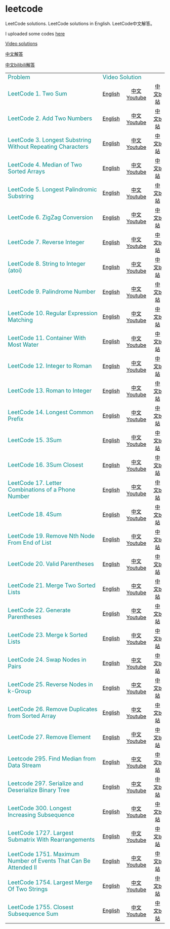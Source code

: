 # leetcode
LeetCode solutions.
LeetCode solutions in English.
LeetCode中文解答。

I uploaded some codes [here](https://zhenchaogan.gitbook.io/leetcode-solution/)

[Video solutions](https://www.youtube.com/watch?v=iZHDx-k2Mxw&list=PLSY2q1ZYmTARCSZvXIwO79Lb9LB5EBX-a&index=2)

[中文解答](https://www.youtube.com/watch?v=6S1eKneFu8I&list=PLSY2q1ZYmTATCxSnwd_NohDmmt8PTBzrq)

[中文bilibili解答](https://space.bilibili.com/1551381295/channel/detail?cid=167862)

<table class="table table-bordered table-striped table-condensed">
    <tr>
        <td colspan='40'><font size="4px" color="#0x888888">Problem</font></td>
        <td colspan='20'><font size="4px" color="#0x888888">Video Solution</font></td>
    </tr>
    <tr>
        <td colspan='40'><font size="4px" color="#0x888888">LeetCode 1. Two Sum</font></td>
        <td align="center"><a href="https://www.youtube.com/watch?v=WbSOR-Qewt0&feature=youtu.be"><font color="black">English</font></td>
        <td align="center"><a href="https://www.youtube.com/watch?v=GKM0IByXKkk&feature=youtu.be"><font color="black">中文Youtube</font></td>
        <td align="center"><a href="https://www.bilibili.com/video/BV1dy4y1n7AS/"><font color="black">中文b站</font></td>
    </tr>
    <tr>
        <td colspan='40'><font size="4px" color="#0x888888">LeetCode 2. Add Two Numbers</font></td>
        <td align="center"><a href="https://youtu.be/nrT4oGpOLfk"><font color="black">English</font></td>
        <td align="center"><a href="https://youtu.be/LVhNH1BdGGM"><font color="black">中文Youtube</font></td>
        <td align="center"><a href="https://www.bilibili.com/video/BV1h54y1W7iR/"><font color="black">中文b站</font></td>
    </tr>
    <tr>
        <td colspan='40'><font size="4px" color="#0x888888">LeetCode 3. Longest Substring Without Repeating Characters</font></td>
        <td align="center"><a href="https://youtu.be/51tTP5RJlQ0"><font color="black">English</font></td>
        <td align="center"><a href="https://youtu.be/BUXpASogwZw"><font color="black">中文Youtube</font></td>
        <td align="center"><a href="https://www.bilibili.com/video/BV17A411g7xk/"><font color="black">中文b站</font></td>
    </tr>
    <tr>
        <td colspan='40'><font size="4px" color="#0x888888">LeetCode 4. Median of Two Sorted Arrays</font></td>
        <td align="center"><a href="https://youtu.be/12mkeVQIiQc"><font color="black">English</font></td>
        <td align="center"><a href="https://youtu.be/iQ1oxyXPJCY"><font color="black">中文Youtube</font></td>
        <td align="center"><a href="https://www.bilibili.com/video/BV1HU4y1x7dt/"><font color="black">中文b站</font></td>
    </tr>
    <tr>
        <td colspan='40'><font size="4px" color="#0x888888">LeetCode 5. Longest Palindromic Substring</font></td>
        <td align="center"><a href="https://youtu.be/l0FR5x5dNvs"><font color="black">English</font></td>
        <td align="center"><a href="https://youtu.be/7jkLvTSyyy4"><font color="black">中文Youtube</font></td>
        <td align="center"><a href="https://www.bilibili.com/video/BV12541177cx/"><font color="black">中文b站</font></td>
    </tr>
    <tr>
        <td colspan='40'><font size="4px" color="#0x888888">LeetCode 6. ZigZag Conversion</font></td>
        <td align="center"><a href="https://youtu.be/1v4c3nj_8jc"><font color="black">English</font></td>
        <td align="center"><a href="https://youtu.be/eG9JVMAhKz8"><font color="black">中文Youtube</font></td>
        <td align="center"><a href="https://www.bilibili.com/video/BV1iv4y1Z7M9/"><font color="black">中文b站</font></td>
    </tr>
    <tr>
        <td colspan='40'><font size="4px" color="#0x888888">LeetCode 7. Reverse Integer</font></td>
        <td align="center"><a href="https://youtu.be/9Uoze4Wfesg"><font color="black">English</font></td>
        <td align="center"><a href="https://youtu.be/2Wrdfm0FBOs"><font color="black">中文Youtube</font></td>
        <td align="center"><a href="https://www.bilibili.com/video/BV1Ry4y1E7mA/"><font color="black">中文b站</font></td>
    </tr>
    <tr>
        <td colspan='40'><font size="4px" color="#0x888888">LeetCode 8. String to Integer (atoi)</font></td>
        <td align="center"><a href="https://youtu.be/VMr_bFDLXrA"><font color="black">English</font></td>
        <td align="center"><a href="https://youtu.be/1EwgseajIOE"><font color="black">中文Youtube</font></td>
        <td align="center"><a href="https://www.bilibili.com/video/BV1kV411i7kM/"><font color="black">中文b站</font></td>
    </tr>
    <tr>
        <td colspan='40'><font size="4px" color="#0x888888">LeetCode 9. Palindrome Number</font></td>
        <td align="center"><a href="https://youtu.be/99fQ34HHTuw"><font color="black">English</font></td>
        <td align="center"><a href="https://youtu.be/obBNRAfHsno"><font color="black">中文Youtube</font></td>
        <td align="center"><a href="https://www.bilibili.com/video/BV1vU4y1W7Zf/"><font color="black">中文b站</font></td>
    </tr>
    <tr>
        <td colspan='40'><font size="4px" color="#0x888888">LeetCode 10. Regular Expression Matching</font></td>
        <td align="center"><a href="https://youtu.be/_U3vZCgLhXE"><font color="black">English</font></td>
        <td align="center"><a href="https://youtu.be/cHwEdvY8rRg"><font color="black">中文Youtube</font></td>
        <td align="center"><a href="https://www.bilibili.com/video/BV1Tb4y1R7Fs/"><font color="black">中文b站</font></td>
    </tr>
    <tr>
        <td colspan='40'><font size="4px" color="#0x888888">LeetCode 11. Container With Most Water</font></td>
        <td align="center"><a href="https://youtu.be/veZhNuviRtg"><font color="black">English</font></td>
        <td align="center"><a href="https://youtu.be/HK5-nhR0Jtc"><font color="black">中文Youtube</font></td>
        <td align="center"><a href="https://www.bilibili.com/video/BV1Ef4y1z75r/"><font color="black">中文b站</font></td>
    </tr>
    <tr>
        <td colspan='40'><font size="4px" color="#0x888888">LeetCode 12. Integer to Roman</font></td>
        <td align="center"><a href="https://youtu.be/oL1hreAAFc0"><font color="black">English</font></td>
        <td align="center"><a href="https://youtu.be/d80x6Ruh1Ic"><font color="black">中文Youtube</font></td>
        <td align="center"><a href="https://www.bilibili.com/video/BV1bK4y1Q7mc/"><font color="black">中文b站</font></td>
    </tr>
    <tr>
        <td colspan='40'><font size="4px" color="#0x888888">LeetCode 13. Roman to Integer</font></td>
        <td align="center"><a href="https://youtu.be/53XFEgtot7g"><font color="black">English</font></td>
        <td align="center"><a href="https://youtu.be/LA3qRG3qS48"><font color="black">中文Youtube</font></td>
        <td align="center"><a href="https://www.bilibili.com/video/BV1AN411d7bX/"><font color="black">中文b站</font></td>
    </tr>
    <tr>
        <td colspan='40'><font size="4px" color="#0x888888">LeetCode 14. Longest Common Prefix</font></td>
        <td align="center"><a href="https://youtu.be/ukfzYlQPwsY"><font color="black">English</font></td>
        <td align="center"><a href="https://youtu.be/qdLc68w9X5c"><font color="black">中文Youtube</font></td>
        <td align="center"><a href="https://www.bilibili.com/video/BV1Rz4y127Bs/"><font color="black">中文b站</font></td>
    </tr>
    <tr>
        <td colspan='40'><font size="4px" color="#0x888888">LeetCode 15. 3Sum</font></td>
        <td align="center"><a href="https://youtu.be/3Szdf-_uRRE"><font color="black">English</font></td>
        <td align="center"><a href="https://youtu.be/v86W0cgvO5Y"><font color="black">中文Youtube</font></td>
        <td align="center"><a href="https://www.bilibili.com/video/BV1cy4y1J71A/"><font color="black">中文b站</font></td>
    </tr>
    <tr>
        <td colspan='40'><font size="4px" color="#0x888888">LeetCode 16. 3Sum Closest</font></td>
        <td align="center"><a href="https://youtu.be/G9x8UqE_F2k"><font color="black">English</font></td>
        <td align="center"><a href="https://youtu.be/ovkcwjUUapw"><font color="black">中文Youtube</font></td>
        <td align="center"><a href="https://www.bilibili.com/video/BV19V411e74N/"><font color="black">中文b站</font></td>
    </tr>
    <tr>
        <td colspan='40'><font size="4px" color="#0x888888">LeetCode 17. Letter Combinations of a Phone Number</font></td>
        <td align="center"><a href="https://youtu.be/czE2XcQjYyE"><font color="black">English</font></td>
        <td align="center"><a href="https://youtu.be/PvKXodU6irA"><font color="black">中文Youtube</font></td>
        <td align="center"><a href="https://www.bilibili.com/video/BV1tZ4y1A7Vg/"><font color="black">中文b站</font></td>
    </tr>
    <tr>
        <td colspan='40'><font size="4px" color="#0x888888">LeetCode 18. 4Sum</font></td>
        <td align="center"><a href="https://youtu.be/zM8yfKADVfM"><font color="black">English</font></td>
        <td align="center"><a href="https://youtu.be/HJ8rgwmO1L0"><font color="black">中文Youtube</font></td>
        <td align="center"><a href="https://www.bilibili.com/video/BV1by4y1J7GF/"><font color="black">中文b站</font></td>
    </tr>
    <tr>
        <td colspan='40'><font size="4px" color="#0x888888">LeetCode 19. Remove Nth Node From End of List</font></td>
        <td align="center"><a href="https://youtu.be/YKi_YM9Ih_I"><font color="black">English</font></td>
        <td align="center"><a href="https://youtu.be/aTSVLDJduBM"><font color="black">中文Youtube</font></td>
        <td align="center"><a href="https://www.bilibili.com/video/BV1qi4y1T7NE/"><font color="black">中文b站</font></td>
    </tr>
    <tr>
        <td colspan='40'><font size="4px" color="#0x888888">LeetCode 20. Valid Parentheses</font></td>
        <td align="center"><a href="https://youtu.be/rh4T1sI8krU"><font color="black">English</font></td>
        <td align="center"><a href="https://youtu.be/oAu0zWo3fNw"><font color="black">中文Youtube</font></td>
        <td align="center"><a href="https://www.bilibili.com/video/BV1Ty4y1e7dQ/"><font color="black">中文b站</font></td>
    </tr>
    <tr>
        <td colspan='40'><font size="4px" color="#0x888888">LeetCode 21. Merge Two Sorted Lists</font></td>
        <td align="center"><a href="https://youtu.be/LsaQUAQacZA"><font color="black">English</font></td>
        <td align="center"><a href="https://youtu.be/Darw7d-fg6U"><font color="black">中文Youtube</font></td>
        <td align="center"><a href="https://www.bilibili.com/video/BV1EN41197Fo/"><font color="black">中文b站</font></td>
    </tr>
    <tr>
        <td colspan='40'><font size="4px" color="#0x888888">LeetCode 22. Generate Parentheses</font></td>
        <td align="center"><a href="https://www.youtube.com/watch?v=7UnrtxdII2g"><font color="black">English</font></td>
        <td align="center"><a href="https://www.youtube.com/watch?v=AfCUpUedBgU"><font color="black">中文Youtube</font></td>
        <td align="center"><a href="https://www.bilibili.com/video/BV15N41197Qq/"><font color="black">中文b站</font></td>
    </tr>
    <tr>
        <td colspan='40'><font size="4px" color="#0x888888">LeetCode 23. Merge k Sorted Lists</font></td>
        <td align="center"><a href="https://youtu.be/Xequ4LCiHgM"><font color="black">English</font></td>
        <td align="center"><a href="https://youtu.be/BHoY6wjfx4g"><font color="black">中文Youtube</font></td>
        <td align="center"><a href="https://www.bilibili.com/video/BV1ki4y1T77r/"><font color="black">中文b站</font></td>
    </tr>
    <tr>
        <td colspan='40'><font size="4px" color="#0x888888">LeetCode 24. Swap Nodes in Pairs</font></td>
        <td align="center"><a href="https://youtu.be/xHD8uzI3D3Y"><font color="black">English</font></td>
        <td align="center"><a href="https://youtu.be/eeV5zbeqous"><font color="black">中文Youtube</font></td>
        <td align="center"><a href="https://www.bilibili.com/video/BV1Wp4y1H72Z/"><font color="black">中文b站</font></td>
    </tr>
    <tr>
        <td colspan='40'><font size="4px" color="#0x888888">LeetCode 25. Reverse Nodes in k-Group</font></td>
        <td align="center"><a href="https://youtu.be/dc4gxhpCrPY"><font color="black">English</font></td>
        <td align="center"><a href="https://youtu.be/goNpyRA02jw"><font color="black">中文Youtube</font></td>
        <td align="center"><a href="https://www.bilibili.com/video/BV18K4y1J7Fm/"><font color="black">中文b站</font></td>
    </tr>
    <tr>
        <td colspan='40'><font size="4px" color="#0x888888">LeetCode 26. Remove Duplicates from Sorted Array</font></td>
        <td align="center"><a href="https://youtu.be/ifVpYbnm05A"><font color="black">English</font></td>
        <td align="center"><a href="https://youtu.be/Dy9uPt-HvYQ"><font color="black">中文Youtube</font></td>
        <td align="center"><a href="https://www.bilibili.com/video/BV1Gy4y1a7AB/"><font color="black">中文b站</font></td>
    </tr>
    <tr>
        <td colspan='40'><font size="4px" color="#0x888888">LeetCode 27. Remove Element</font></td>
        <td align="center"><a href="https://youtu.be/dUENPWnea6g"><font color="black">English</font></td>
        <td align="center"><a href="https://youtu.be/OFiDGVXm7ko"><font color="black">中文Youtube</font></td>
        <td align="center"><a href="https://www.bilibili.com/video/BV1ZX4y1G7EE/"><font color="black">中文b站</font></td>
    </tr>
    <tr>
        <td colspan='40'><font size="4px" color="#0x888888">Leetcode 295. Find Median from Data Stream</font></td>
        <td align="center"><a href="https://youtu.be/sSUCgilaVJ4"><font color="black">English</font></td>
        <td align="center"><a href="https://youtu.be/ByZgcvujtSA"><font color="black">中文Youtube</font></td>
        <td align="center"><a href="https://www.bilibili.com/video/BV16v411s7KH/"><font color="black">中文b站</font></td>
    </tr>
    <tr>
        <td colspan='40'><font size="4px" color="#0x888888">Leetcode 297. Serialize and Deserialize Binary Tree</font></td>
        <td align="center"><a href="https://youtu.be/iZHDx-k2Mxw"><font color="black">English</font></td>
        <td align="center"><a href="https://youtu.be/8_JSg4RWvhY"><font color="black">中文Youtube</font></td>
        <td align="center"><a href="https://www.bilibili.com/video/BV1rN411d7K1/"><font color="black">中文b站</font></td>
    </tr>
    <tr>
        <td colspan='40'><font size="4px" color="#0x888888">LeetCode 300. Longest Increasing Subsequence</font></td>
        <td align="center"><a href="https://youtu.be/MGoFqowsxbU"><font color="black">English</font></td>
        <td align="center"><a href="https://youtu.be/7g3uoteFKug"><font color="black">中文Youtube</font></td>
        <td align="center"><a href="https://www.bilibili.com/video/BV1Vh411C7if/"><font color="black">中文b站</font></td>
    </tr>
    <tr>
        <td colspan='40'><font size="4px" color="#0x888888">LeetCode 1727. Largest Submatrix With Rearrangements</font></td>
        <td align="center"><a href="https://youtu.be/DDN9ROQPwzA"><font color="black">English</font></td>
        <td align="center"><a href="https://youtu.be/6S1eKneFu8I"><font color="black">中文Youtube</font></td>
        <td align="center"><a href="https://www.bilibili.com/video/BV1654y1W7hY/"><font color="black">中文b站</font></td>
    </tr>
    <tr>
        <td colspan='40'><font size="4px" color="#0x888888">LeetCode 1751. Maximum Number of Events That Can Be Attended II</font></td>
        <td align="center"><a href="https://youtu.be/Az2GoGzOSEQ"><font color="black">English</font></td>
        <td align="center"><a href="https://youtu.be/DBsANiXd0LA"><font color="black">中文Youtube</font></td>
        <td align="center"><a href="https://www.bilibili.com/video/BV13y4y1Y7SW/"><font color="black">中文b站</font></td>
    </tr>
    <tr>
        <td colspan='40'><font size="4px" color="#0x888888">LeetCode 1754. Largest Merge Of Two Strings</font></td>
        <td align="center"><a href="https://youtu.be/l5gKIfFbCIY"><font color="black">English</font></td>
        <td align="center"><a href="https://youtu.be/69YytzC_g_w"><font color="black">中文Youtube</font></td>
        <td align="center"><a href="https://www.bilibili.com/video/BV1C541177NK/"><font color="black">中文b站</font></td>
    </tr>
    <tr>
        <td colspan='40'><font size="4px" color="#0x888888">LeetCode 1755. Closest Subsequence Sum</font></td>
        <td align="center"><a href="https://youtu.be/K_CB32_SQFs"><font color="black">English</font></td>
        <td align="center"><a href="https://youtu.be/R_fDIPryG78"><font color="black">中文Youtube</font></td>
        <td align="center"><a href="https://www.bilibili.com/video/BV1Fz4y1U7zu/"><font color="black">中文b站</font></td>
    </tr>
</table>
